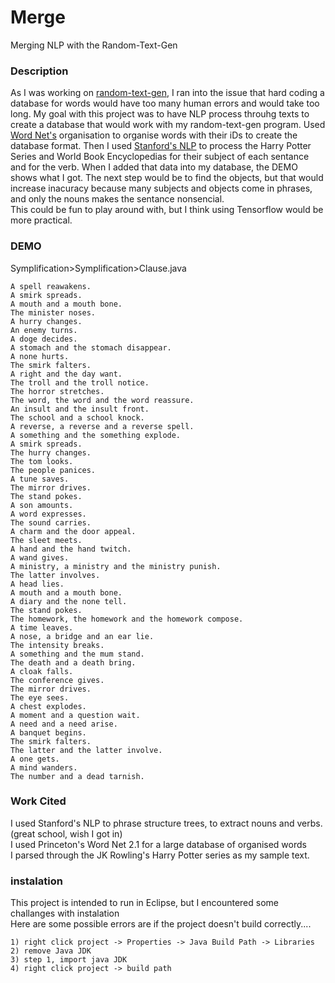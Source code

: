 # Merge
Merging NLP with the Random-Text-Gen 

### Description
As I was working on [random-text-gen](https://github.com/andlyu/random-text-gen), I ran into the issue that hard coding a database for words would have too many human errors and would take too long. My goal with this project was to have NLP process throuhg texts to create a database that would work with my random-text-gen program. Used [Word Net's](https://wordnet.princeton.edu/) organisation to organise words with their iDs to create the database format. Then I used [Stanford's NLP](https://nlp.stanford.edu/) to process the Harry Potter Series and World Book Encyclopedias for their subject of each sentance and for the verb. When I added that data into my database, the DEMO shows what I got. The next step would be to find the objects, but that would increase inacuracy because many subjects and objects come in phrases, and only the nouns makes the sentance nonsencial. <br/>
This could be fun to play around with, but I think using Tensorflow would be more practical. 
	
### DEMO
Symplification>Symplification>Clause.java<br/>

	A spell reawakens.
	A smirk spreads.
	A mouth and a mouth bone.	
	The minister noses.
	A hurry changes.
	An enemy turns.
	A doge decides.
	A stomach and the stomach disappear.
	A none hurts.
	The smirk falters.
	A right and the day want.
	The troll and the troll notice.
	The horror stretches.
	The word, the word and the word reassure.
	An insult and the insult front.
	The school and a school knock.
	A reverse, a reverse and a reverse spell.
	A something and the something explode.
	A smirk spreads.
	The hurry changes.
	The tom looks.
	The people panices.
	A tune saves.
	The mirror drives.
	The stand pokes.
	A son amounts.
	A word expresses.
	The sound carries.
	A charm and the door appeal.
	The sleet meets.
	A hand and the hand twitch.
	A wand gives.
	A ministry, a ministry and the ministry punish.
	The latter involves.
	A head lies.
	A mouth and a mouth bone.
	A diary and the none tell.
	The stand pokes.
	The homework, the homework and the homework compose.
	A time leaves.
	A nose, a bridge and an ear lie.
	The intensity breaks.	
	A something and the mum stand.
	The death and a death bring.
	A cloak falls.
	The conference gives.
	The mirror drives.
	The eye sees.
	A chest explodes.
	A moment and a question wait.
	A need and a need arise.
	A banquet begins.
	The smirk falters.
	The latter and the latter involve.
	A one gets.
	A mind wanders.
	The number and a dead tarnish.
	
	
### Work Cited
I used Stanford's NLP to phrase structure trees, to extract nouns and verbs. (great school, wish I got in)<br/>
I used Princeton's Word Net 2.1 for a large database of organised words<br/>
I parsed through the JK Rowling's Harry Potter series as my sample text.

### instalation
This project is intended to run in Eclipse, but I encountered some challanges with instalation<br/>
Here are some possible errors are if the project doesn't build correctly....<br/>
	
	1) right click project -> Properties -> Java Build Path -> Libraries
	2) remove Java JDK
	3) step 1, import java JDK
	4) right click project -> build path
	

